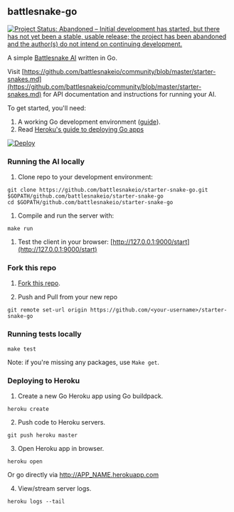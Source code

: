 ## battlesnake-go
[![Project Status: Abandoned – Initial development has started, but there has not yet been a stable, usable release; the project has been abandoned and the author(s) do not intend on continuing development.](http://www.repostatus.org/badges/latest/abandoned.svg)](http://www.repostatus.org/#abandoned)

A simple [Battlesnake AI](http://battlesnake.io) written in Go.

Visit [https://github.com/battlesnakeio/community/blob/master/starter-snakes.md](https://github.com/battlesnakeio/community/blob/master/starter-snakes.md) for API documentation and instructions for running your AI.

To get started, you'll need:
  1. A working Go development environment ([guide](https://golang.org/doc/install)).
  1. Read [Heroku's guide to deploying Go apps](https://devcenter.heroku.com/articles/getting-started-with-go#introduction)

[![Deploy](https://www.herokucdn.com/deploy/button.png)](https://heroku.com/deploy)

### Running the AI locally

1. Clone repo to your development environment:
```
git clone https://github.com/battlesnakeio/starter-snake-go.git $GOPATH/github.com/battlesnakeio/starter-snake-go
cd $GOPATH/github.com/battlesnakeio/starter-snake-go
```

1. Compile and run the server with:

```
make run
```

1. Test the client in your browser: [http://127.0.0.1:9000/start](http://127.0.0.1:9000/start)

### Fork this repo

1. [Fork this repo](https://github.com/battlesnakeio/starter-snake-go/fork).

1. Push and Pull from your new repo
```
git remote set-url origin https://github.com/<your-username>/starter-snake-go
```

### Running tests locally

```
make test
```

Note: if you're missing any packages, use `Make get`.

### Deploying to Heroku

1) Create a new Go Heroku app using Go buildpack.
```
heroku create
```

2) Push code to Heroku servers.
```
git push heroku master
```

3) Open Heroku app in browser.
```
heroku open
```
Or go directly via http://APP_NAME.herokuapp.com

4) View/stream server logs.
```
heroku logs --tail
```
